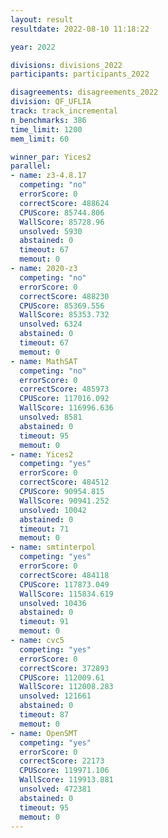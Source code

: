```yaml
---
layout: result
resultdate: 2022-08-10 11:18:22

year: 2022

divisions: divisions_2022
participants: participants_2022

disagreements: disagreements_2022
division: QF_UFLIA
track: track_incremental
n_benchmarks: 386
time_limit: 1200
mem_limit: 60

winner_par: Yices2
parallel:
- name: z3-4.8.17
  competing: "no"
  errorScore: 0
  correctScore: 488624
  CPUScore: 85744.806
  WallScore: 85728.96
  unsolved: 5930
  abstained: 0
  timeout: 67
  memout: 0
- name: 2020-z3
  competing: "no"
  errorScore: 0
  correctScore: 488230
  CPUScore: 85369.556
  WallScore: 85353.732
  unsolved: 6324
  abstained: 0
  timeout: 67
  memout: 0
- name: MathSAT
  competing: "no"
  errorScore: 0
  correctScore: 485973
  CPUScore: 117016.092
  WallScore: 116996.636
  unsolved: 8581
  abstained: 0
  timeout: 95
  memout: 0
- name: Yices2
  competing: "yes"
  errorScore: 0
  correctScore: 484512
  CPUScore: 90954.815
  WallScore: 90941.252
  unsolved: 10042
  abstained: 0
  timeout: 71
  memout: 0
- name: smtinterpol
  competing: "yes"
  errorScore: 0
  correctScore: 484118
  CPUScore: 117873.049
  WallScore: 115834.619
  unsolved: 10436
  abstained: 0
  timeout: 91
  memout: 0
- name: cvc5
  competing: "yes"
  errorScore: 0
  correctScore: 372893
  CPUScore: 112009.61
  WallScore: 112008.283
  unsolved: 121661
  abstained: 0
  timeout: 87
  memout: 0
- name: OpenSMT
  competing: "yes"
  errorScore: 0
  correctScore: 22173
  CPUScore: 119971.106
  WallScore: 119913.881
  unsolved: 472381
  abstained: 0
  timeout: 95
  memout: 0
---
```


